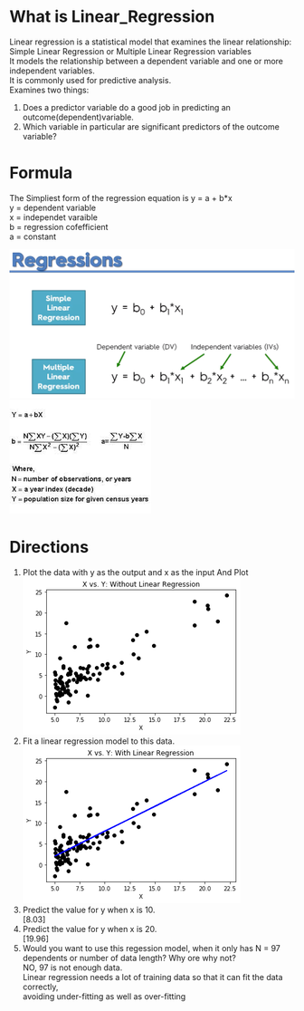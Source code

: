 # What is Linear_Regression

Linear regression is a statistical model that examines the linear relationship: <br>
Simple Linear Regression or Multiple Linear Regression variables <br>
It models the relationship between a dependent variable and one or more independent variables. <br>
It is commonly used for predictive analysis. <br>
Examines two things: <br>
1. Does a predictor variable do a good job in predicting an outcome(dependent)variable. <br>
2. Which variable in particular are significant predictors of the outcome variable? <br>
# Formula 
The Simpliest form of the regression equation is y = a + b*x <br>
y = dependent variable <br>
x = independet varaible <br>
b = regression cofefficient <br>
a = constant

![](img/formula.png) <br>
![](img/formula2.jpg) <br>

# Directions 
1. Plot the data with y as the output and x as the input And Plot <br>
![](img/WithoutRL.png) <br>
2. Fit a linear regression model to this data. <br>
![](img/WithRL.png) <br>
3. Predict the value for y when x is 10. <br>
[8.03] <br>
4. Predict the value for y when x is 20. <br>
[19.96] <br>
5. Would you want to use this regession model, when it only has N = 97 dependents or number of data length?
Why ore why not? <br>
NO, 97 is not enough data. <br>
Linear regression needs a lot of training data so that it can fit the data correctly, <br>
avoiding under-fitting as well as over-fitting
